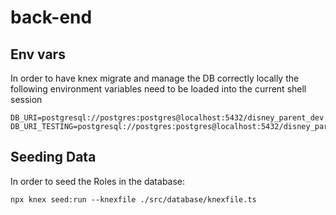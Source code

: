 # back-end

## Env vars

In order to have knex migrate and manage the DB correctly locally the following environment variables need to be loaded into the current shell session

```
DB_URI=postgresql://postgres:postgres@localhost:5432/disney_parent_dev
DB_URI_TESTING=postgresql://postgres:postgres@localhost:5432/disney_parent_testing
```

## Seeding Data

In order to seed the Roles in the database:

```
npx knex seed:run --knexfile ./src/database/knexfile.ts
```
